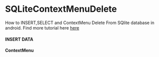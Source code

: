 # SQLiteContextMenuDelete
How to INSERT,SELECT and ContextMenu Delete From SQlite database in android. Find more tutorial here [here](http://camposha.info/source/sqlitecontextmenudelete)


#### INSERT DATA

[](/demos/InsertData.PNG)

#### ContextMenu

[](/demos/ContextMenu.PNG)
